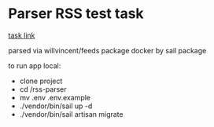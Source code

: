 <h1>Parser RSS test task</h1>

<a href="https://sharing.clickup.com/t/h/22wbymp/M6SS32JBY1TDNDM">task link</a>



parsed via willvincent/feeds package
docker by sail package


<p>to run app local:</p>
<ul>
<li>clone project</li>
<li>cd /rss-parser</li>
<li>mv .env .env.example</li>
<li>./vendor/bin/sail up -d</li>
<li>./vendor/bin/sail artisan migrate</li>
</ul>

